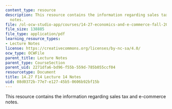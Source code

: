 ```yaml
---
content_type: resource
description: This resource contains the information regarding sales tax and e-commerce
  notes.
file: /ol-ocw-studio-app/courses/14-27-economics-and-e-commerce-fall-2014/08d0372b77e7e12745b50606b92bf15b_MIT14_27F14_Lec14.pdf
file_size: 138885
file_type: application/pdf
learning_resource_types:
- Lecture Notes
license: https://creativecommons.org/licenses/by-nc-sa/4.0/
ocw_type: OCWFile
parent_title: Lecture Notes
parent_type: CourseSection
parent_uid: 2271dfa6-bd96-f55b-559d-785b055ccf04
resourcetype: Document
title: 14.27 F14 Lecture 14 Notes
uid: 08d0372b-77e7-e127-45b5-0606b92bf15b
---
```

This resource contains the information regarding sales tax and e-commerce notes.